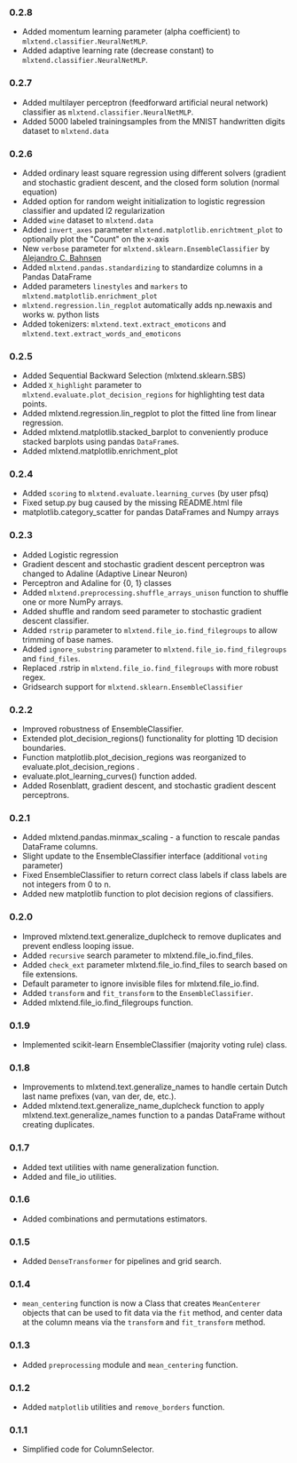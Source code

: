 ### 0.2.8
- Added momentum learning parameter (alpha coefficient) to `mlxtend.classifier.NeuralNetMLP`.
- Added adaptive learning rate (decrease constant) to `mlxtend.classifier.NeuralNetMLP`.

### 0.2.7

- Added multilayer perceptron (feedforward artificial neural network) classifier as `mlxtend.classifier.NeuralNetMLP`.
- Added 5000 labeled trainingsamples from the MNIST handwritten digits dataset to `mlxtend.data`


### 0.2.6

- Added ordinary least square regression using different solvers (gradient and stochastic gradient descent, and the closed form solution (normal equation)
- Added option for random weight initialization to logistic regression classifier and updated l2 regularization
- Added `wine` dataset to `mlxtend.data` 
- Added `invert_axes` parameter `mlxtend.matplotlib.enrichtment_plot` to optionally plot the "Count" on the x-axis
- New `verbose` parameter for `mlxtend.sklearn.EnsembleClassifier` by [Alejandro C. Bahnsen](https://github.com/albahnsen)
- Added `mlxtend.pandas.standardizing` to standardize columns in a Pandas DataFrame
- Added parameters `linestyles` and `markers` to `mlxtend.matplotlib.enrichment_plot`
- `mlxtend.regression.lin_regplot` automatically adds np.newaxis and works w. python lists
- Added tokenizers: `mlxtend.text.extract_emoticons` and `mlxtend.text.extract_words_and_emoticons`


### 0.2.5

- Added Sequential Backward Selection (mlxtend.sklearn.SBS)
- Added `X_highlight` parameter to `mlxtend.evaluate.plot_decision_regions` for highlighting test data points.
- Added mlxtend.regression.lin_regplot to plot the fitted line from linear regression.
- Added mlxtend.matplotlib.stacked_barplot to conveniently produce stacked barplots using pandas `DataFrame`s.
- Added mlxtend.matplotlib.enrichment_plot

### 0.2.4

- Added `scoring` to `mlxtend.evaluate.learning_curves` (by user pfsq)
- Fixed setup.py bug caused by the missing README.html file
- matplotlib.category_scatter for pandas DataFrames and Numpy arrays

### 0.2.3

- Added Logistic regression
- Gradient descent and stochastic gradient descent perceptron was changed
  to Adaline (Adaptive Linear Neuron)
- Perceptron and Adaline for {0, 1} classes
- Added `mlxtend.preprocessing.shuffle_arrays_unison` function to 
  shuffle one or more NumPy arrays.
- Added shuffle and random seed parameter to stochastic gradient descent classifier.
- Added `rstrip` parameter to `mlxtend.file_io.find_filegroups` to allow trimming of base names.
- Added `ignore_substring` parameter to `mlxtend.file_io.find_filegroups` and `find_files`.
- Replaced .rstrip in `mlxtend.file_io.find_filegroups` with more robust regex.
- Gridsearch support for `mlxtend.sklearn.EnsembleClassifier`

### 0.2.2

- Improved robustness of EnsembleClassifier.
- Extended plot_decision_regions() functionality for plotting 1D decision boundaries.
- Function matplotlib.plot_decision_regions was reorganized  to evaluate.plot_decision_regions .
- evaluate.plot_learning_curves() function added.
- Added Rosenblatt, gradient descent, and stochastic gradient descent perceptrons.

### 0.2.1

- Added mlxtend.pandas.minmax_scaling - a function to rescale pandas DataFrame columns.
- Slight update to the EnsembleClassifier interface (additional `voting` parameter)
- Fixed EnsembleClassifier to return correct class labels if class labels are not
  integers from 0 to n.
- Added new matplotlib function to plot decision regions of classifiers.

### 0.2.0

- Improved mlxtend.text.generalize_duplcheck to remove duplicates and prevent endless looping issue.
- Added `recursive` search parameter to mlxtend.file_io.find_files.
- Added `check_ext` parameter mlxtend.file_io.find_files to search based on file extensions.
- Default parameter to ignore invisible files for mlxtend.file_io.find.
- Added `transform` and `fit_transform` to the `EnsembleClassifier`.
- Added mlxtend.file_io.find_filegroups function.

### 0.1.9

- Implemented scikit-learn EnsembleClassifier (majority voting rule) class.

### 0.1.8

- Improvements to mlxtend.text.generalize_names to handle certain Dutch last name prefixes (van, van der, de, etc.).
- Added mlxtend.text.generalize_name_duplcheck function to apply mlxtend.text.generalize_names function to a pandas DataFrame without creating duplicates.

### 0.1.7

- Added text utilities with name generalization function.
- Added  and file_io utilities.

### 0.1.6

- Added combinations and permutations estimators.

### 0.1.5

- Added `DenseTransformer` for pipelines and grid search.


### 0.1.4

- `mean_centering` function is now a Class that creates `MeanCenterer` objects
  that can be used to fit data via the `fit` method, and center data at the column
  means via the `transform` and `fit_transform` method.


### 0.1.3

- Added `preprocessing` module and `mean_centering` function.


### 0.1.2

- Added `matplotlib` utilities and `remove_borders` function.


### 0.1.1

- Simplified code for ColumnSelector.